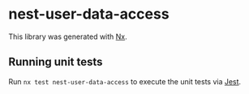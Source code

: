 # nest-user-data-access

This library was generated with [Nx](https://nx.dev).

## Running unit tests

Run `nx test nest-user-data-access` to execute the unit tests via [Jest](https://jestjs.io).
